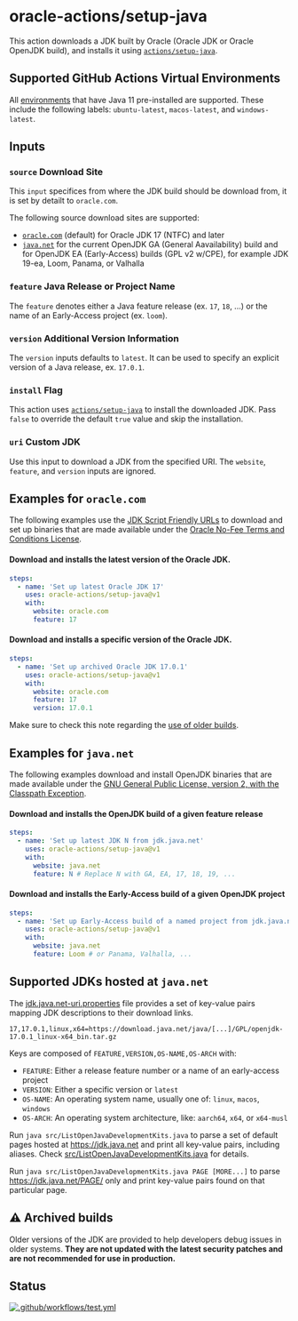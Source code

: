 # oracle-actions/setup-java

This action downloads a JDK built by Oracle (Oracle JDK or Oracle OpenJDK build), and installs it using [`actions/setup-java`](https://github.com/actions/setup-java).

## Supported GitHub Actions Virtual Environments

All [environments](https://github.com/actions/virtual-environments#available-environments) that have Java 11 pre-installed are supported.
These include the following labels: `ubuntu-latest`, `macos-latest`, and `windows-latest`.

## Inputs

### `source` Download Site

This `input` specifices from where the JDK build should be download from, it is set by detailt to `oracle.com`.

The following source download sites are supported:

- [`oracle.com`](https://oracle.com) (default) for Oracle JDK 17 (NTFC) and later
- [`java.net`](https://jdk.java.net) for the current OpenJDK GA (General Aavailability) build and for OpenJDK EA (Early-Access) builds (GPL v2 w/CPE), for example JDK 19-ea, Loom, Panama, or Valhalla

### `feature` Java Release or Project Name

The `feature` denotes either a Java feature release (ex. `17`, `18`, ...) or the name of an Early-Access project (ex. `loom`).

### `version` Additional Version Information

The `version` inputs defaults to `latest`.
It can be used to specify an explicit version of a Java release, ex. `17.0.1`.

### `install` Flag

This action uses [`actions/setup-java`](https://github.com/actions/setup-java) to install the downloaded JDK.
Pass `false` to override the default `true` value and skip the installation.

### `uri` Custom JDK

Use this input to download a JDK from the specified URI. The `website`, `feature`, and `version` inputs are ignored.

## Examples for `oracle.com`

The following examples use the [JDK Script Friendly URLs](https://www.oracle.com/java/technologies/jdk-script-friendly-urls/) to download and set up binaries that are made available under the [Oracle No-Fee Terms and Conditions License](https://www.java.com/freeuselicense/).

#### Download and installs the latest version of the Oracle JDK.

```yaml
steps:
  - name: 'Set up latest Oracle JDK 17'
    uses: oracle-actions/setup-java@v1
    with:
      website: oracle.com
      feature: 17
```

#### Download and installs a specific version of the Oracle JDK.

```yaml
steps:
  - name: 'Set up archived Oracle JDK 17.0.1'
    uses: oracle-actions/setup-java@v1
    with:
      website: oracle.com
      feature: 17
      version: 17.0.1
```

Make sure to check this note regarding the [use of older builds](#warning).

## Examples for `java.net`

The following examples download and install OpenJDK binaries that are made available under the [GNU General Public License, version 2, with the Classpath Exception](https://openjdk.java.net/legal/gplv2+ce.html).

#### Download and installs the OpenJDK build of a given feature release

```yaml
steps:
  - name: 'Set up latest JDK N from jdk.java.net'
    uses: oracle-actions/setup-java@v1
    with:
      website: java.net
      feature: N # Replace N with GA, EA, 17, 18, 19, ...
```

#### Download and installs the Early-Access build of a given OpenJDK project

```yaml
steps:
  - name: 'Set up Early-Access build of a named project from jdk.java.net'
    uses: oracle-actions/setup-java@v1
    with:
      website: java.net
      feature: Loom # or Panama, Valhalla, ...
```

## Supported JDKs hosted at `java.net`

The [jdk.java.net-uri.properties](jdk.java.net-uri.properties) file provides a set of key-value pairs mapping JDK descriptions to their download links.

```properties
17,17.0.1,linux,x64=https://download.java.net/java/[...]/GPL/openjdk-17.0.1_linux-x64_bin.tar.gz
```

Keys are composed of `FEATURE,VERSION,OS-NAME,OS-ARCH` with:

- `FEATURE`: Either a release feature number or a name of an early-access project
- `VERSION`: Either a specific version or `latest`
- `OS-NAME`: An operating system name, usually one of: `linux`, `macos`, `windows`
- `OS-ARCH`: An operating system architecture, like: `aarch64`, `x64`, or `x64-musl`

Run `java src/ListOpenJavaDevelopmentKits.java` to parse a set of default pages hosted at <https://jdk.java.net> and print all key-value pairs, including aliases.
Check [src/ListOpenJavaDevelopmentKits.java](src/ListOpenJavaDevelopmentKits.java) for details.

Run `java src/ListOpenJavaDevelopmentKits.java PAGE [MORE...]` to parse <https://jdk.java.net/PAGE/> only and print key-value pairs found on that particular page.

## :warning: <a id="warning"></a>Archived builds

Older versions of the JDK are provided to help developers debug issues in older systems. **They are not updated with the latest security patches and are not recommended for use in production.**


## Status

[![.github/workflows/test.yml](https://github.com/oracle-actions/setup-java/actions/workflows/test.yml/badge.svg)](https://github.com/oracle-actions/setup-java/actions/workflows/test.yml)
